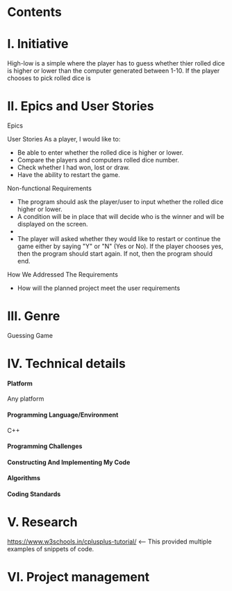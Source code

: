 # Contents

# I. Initiative
High-low is a simple where the player has to guess whether thier rolled dice is higher or lower than the computer generated between 1-10. If the player chooses to pick rolled dice is 
# II. Epics and User Stories

Epics


User Stories
As a player, I would like to:
- Be able to enter whether the rolled dice is higher or lower.
- Compare the players and computers rolled dice number.
- Check whether I had won, lost or draw.
- Have the ability to restart the game.

Non-functional Requirements
- The program should ask the player/user to input whether the rolled dice higher or lower. 
- A condition will be in place that will decide who is the winner and will be displayed on the screen.
- 
- The player will asked whether they would like to restart or continue the game  either by saying "Y" or "N" (Yes or No). If the player chooses yes, then the program should start again. If not, then the program should end.

How We Addressed The Requirements
- How will the planned project meet the user requirements

# III. Genre
Guessing Game
# IV. Technical details
#### Platform
Any platform
#### Programming Language/Environment
C++
#### Programming Challenges

#### Constructing And Implementing My Code

#### Algorithms

#### Coding Standards

# V. Research
https://www.w3schools.in/cplusplus-tutorial/ <-- This provided multiple examples of snippets of code.
# VI. Project management
